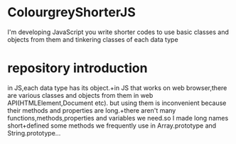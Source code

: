 # ColourgreyShorterJS
I'm developing JavaScript you write shorter codes to use basic classes and objects from them and tinkering classes of each data type
<br>
# repository introduction
in JS,each data type has its object.+in JS that works on web browser,there are various classes and objects from them in web API(HTMLElement,Document etc). but using them is inconvenient because their methods and properties are long.+there aren't many functions,methods,properties and variables we need.so I made long names short+defined some methods we frequently use in Array.prototype and String.prototype...
